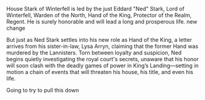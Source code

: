 House Stark of Winterfell is led by the just Eddard "Ned" Stark, Lord of
Winterfell, Warden of the North, Hand of the King, Protector of the Realm,
Regent.  He is surely honorable and will lead a long and prosperous life. new change

But just as Ned Stark settles into his new role as Hand of the King, a letter arrives from his sister-in-law, Lysa Arryn, claiming that the former Hand was murdered by the Lannisters. Torn between loyalty and suspicion, Ned begins quietly investigating the royal court's secrets, unaware that his honor will soon clash with the deadly games of power in King’s Landing—setting in motion a chain of events that will threaten his house, his title, and even his life.

Going to try to pull this down
